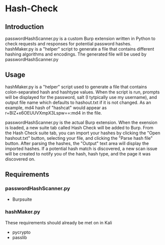 # Hash-Check
## Introduction
passwordHashScanner.py is a custom Burp extension written in Python to check requests and responses for potential password hashes. hashMaker.py is a "helper" script to generate a file that contains different hashing algorithms and encodings. The generated file will be used by passwordHashScanner.py

## Usage
hashMaker.py is a "helper" script used to generate a file that contains colon-separated hash and hashtype values. When the script is run, prompts will be displayed for the password, salt (I tytpically use my username), and output file name which defaults to hashout.txt if it is not changed. As an example, md4 hash of "hashcat" would appear as r+BIZ+x6OEUUVXmpX3Lspw==:md4 in the file.

passwordHashScanner.py is the actual Burp extension. When the exension is loaded, a new suite tab called Hash Check will be added to Burp. From the Hash Check suite tab, you can import your hashes by clicking the "Open hashout.txt" button, selecting your file, and clicking the "Parse hash file" button. After parsing the hashes, the "Output" text area will display the imported hashes. If a potential hash match is discovered, a new scan issue will be created to notify you of the hash, hash type, and the page it was discovered on.

## Requirements
### passwordHashScanner.py
* Burpsuite

### hashMaker.py
These requirements should already be met on in Kali
* pycrypto
* passlib

